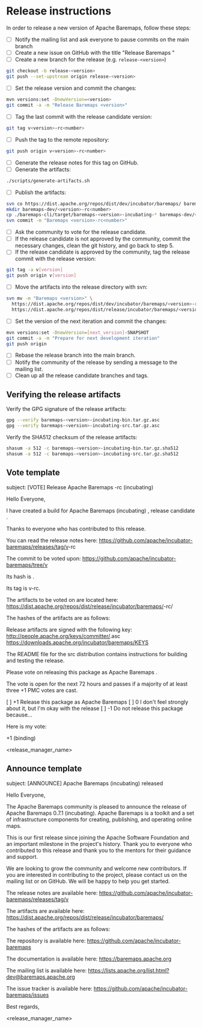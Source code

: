 # Release instructions

In order to release a new version of Apache Baremaps, follow these steps:

- [ ] Notify the mailing list and ask everyone to pause commits on the main branch
- [ ] Create a new issue on GitHub with the title "Release Baremaps <version>"
- [ ] Create a new branch for the release (e.g. `release-<version>`)

```bash
git checkout -b release-<version>
git push --set-upstream origin release-<version>
```

- [ ] Set the release version and commit the changes:

```bash 
mvn versions:set -DnewVersion=<version>
git commit -a -m "Release Baremaps <version>"
```

- [ ] Tag the last commit with the release candidate version:

```bash
git tag v<version>-rc<number>
```

- [ ] Push the tag to the remote repository:

```bash
git push origin v<version>-rc<number>
```

- [ ] Generate the release notes for this tag on GitHub.
- [ ] Generate the artifacts:

```bash
./scripts/generate-artifacts.sh
```

- [ ] Publish the artifacts:

```bash
svn co https://dist.apache.org/repos/dist/dev/incubator/baremaps/ baremaps-dev
mkdir baremaps-dev/<version>-rc<number>
cp ./baremaps-cli/target/baremaps-<version>-incubating-* baremaps-dev/<version>-rc<number>/.
svn commit -m "Baremaps <version>-rc<number>"
```

- [ ] Ask the community to vote for the release candidate.
- [ ] If the release candidate is not approved by the community, commit the necessary changes, clean the git history, and go back to step 5.
- [ ] If the release candidate is approved by the community, tag the release commit with the release version:

```bash
git tag -a v[version]
git push origin v[version]
```

- [ ] Move the artifacts into the release directory with svn:

```bash
svn mv -m "Baremaps <version>" \
  https://dist.apache.org/repos/dist/dev/incubator/baremaps/<version>-rc<number>/ \
  https://dist.apache.org/repos/dist/release/incubator/baremaps/<version>/
```

- [ ] Set the version of the next iteration and commit the changes:

```bash
mvn versions:set -DnewVersion=[next_version]-SNAPSHOT
git commit -a -m "Prepare for next development iteration"
git push origin
```

- [ ] Rebase the release branch into the main branch.
- [ ] Notify the community of the release by sending a message to the mailing list.
- [ ] Clean up all the release candidate branches and tags.

## Verifying the release artifacts

Verify the GPG signature of the release artifacts:

```bash
gpg --verify baremaps-<version>-incubating-bin.tar.gz.asc
gpg --verify baremaps-<version>-incubating-src.tar.gz.asc
```

Verify the SHA512 checksum of the release artifacts:

```bash
shasum -a 512 -c baremaps-<version>-incubating-bin.tar.gz.sha512
shasum -a 512 -c baremaps-<version>-incubating-src.tar.gz.sha512
```

## Vote template

subject: [VOTE] Release Apache Baremaps <version>-rc<number> (incubating)

Hello Everyone,

I have created a build for Apache Baremaps (incubating) <version>, release candidate <number>.

Thanks to everyone who has contributed to this release.

You can read the release notes here:
https://github.com/apache/incubator-baremaps/releases/tag/v<version>-rc<number>

The commit to be voted upon:
https://github.com/apache/incubator-baremaps/tree/v<version>

Its hash is <hash>.

Its tag is v<version>-rc<number>.

The artifacts to be voted on are located here:
https://dist.apache.org/repos/dist/release/incubator/baremaps/<version>-rc<number>/

The hashes of the artifacts are as follows:
<src>
<bin>

Release artifacts are signed with the following key:
http://people.apache.org/keys/committer/<username>.asc
https://downloads.apache.org/incubator/baremaps/KEYS

The README file for the src distribution contains instructions for building and testing the release.

Please vote on releasing this package as Apache Baremaps <version>.

The vote is open for the next 72 hours and passes if a majority of at least three +1 PMC votes are cast.

[ ] +1 Release this package as Apache Baremaps <version>
[ ] 0 I don't feel strongly about it, but I'm okay with the release
[ ] -1 Do not release this package because...

Here is my vote:

+1 (binding)

<release_manager_name>


## Announce template

subject: [ANNOUNCE] Apache Baremaps <version> (incubating) released

Hello Everyone,

The Apache Baremaps community is pleased to announce the release of Apache Baremaps 0.7.1 (incubating).
Apache Baremaps is a toolkit and a set of infrastructure components for creating, publishing, and operating online maps.

This is our first release since joining the Apache Software Foundation and an important milestone in the project's history.
Thank you to everyone who contributed to this release and thank you to the mentors for their guidance and support.

We are looking to grow the community and welcome new contributors.
If you are interested in contributing to the project, please contact us on the mailing list or on GitHub.
We will be happy to help you get started.

The release notes are available here:
https://github.com/apache/incubator-baremaps/releases/tag/v<version>

The artifacts are available here:
https://dist.apache.org/repos/dist/release/incubator/baremaps/<version>

The hashes of the artifacts are as follows:
<src>
<bin>

The repository is available here:
https://github.com/apache/incubator-baremaps

The documentation is available here:
https://baremaps.apache.org

The mailing list is available here:
https://lists.apache.org/list.html?dev@baremaps.apache.org

The issue tracker is available here:
https://github.com/apache/incubator-baremaps/issues

Best regards,

<release_manager_name>

